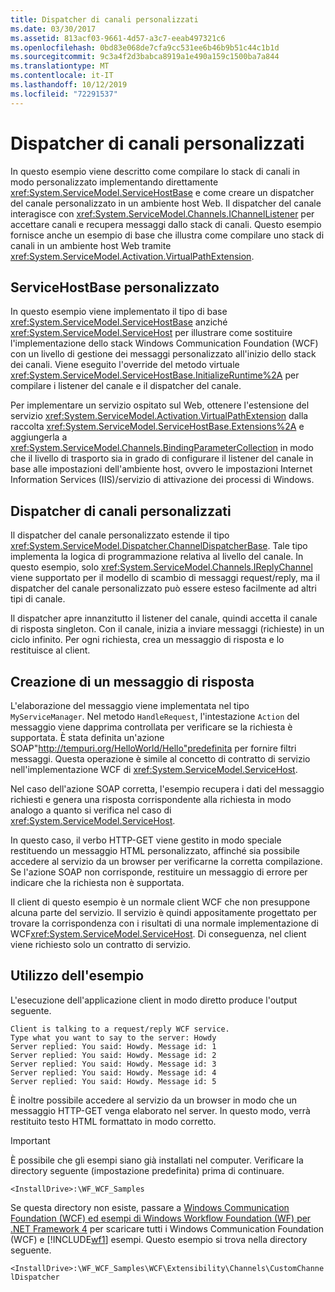 ```yaml
---
title: Dispatcher di canali personalizzati
ms.date: 03/30/2017
ms.assetid: 813acf03-9661-4d57-a3c7-eeab497321c6
ms.openlocfilehash: 0bd83e068de7cfa9cc531ee6b46b9b51c44c1b1d
ms.sourcegitcommit: 9c3a4f2d3babca8919a1e490a159c1500ba7a844
ms.translationtype: MT
ms.contentlocale: it-IT
ms.lasthandoff: 10/12/2019
ms.locfileid: "72291537"
---
```

# <a name="custom-channel-dispatcher"></a>Dispatcher di canali personalizzati
In questo esempio viene descritto come compilare lo stack di canali in modo personalizzato implementando direttamente <xref:System.ServiceModel.ServiceHostBase> e come creare un dispatcher del canale personalizzato in un ambiente host Web. Il dispatcher del canale interagisce con <xref:System.ServiceModel.Channels.IChannelListener> per accettare canali e recupera messaggi dallo stack di canali. Questo esempio fornisce anche un esempio di base che illustra come compilare uno stack di canali in un ambiente host Web tramite <xref:System.ServiceModel.Activation.VirtualPathExtension>.  
  
## <a name="custom-servicehostbase"></a>ServiceHostBase personalizzato  
 In questo esempio viene implementato il tipo di base <xref:System.ServiceModel.ServiceHostBase> anziché <xref:System.ServiceModel.ServiceHost> per illustrare come sostituire l'implementazione dello stack Windows Communication Foundation (WCF) con un livello di gestione dei messaggi personalizzato all'inizio dello stack dei canali. Viene eseguito l'override del metodo virtuale <xref:System.ServiceModel.ServiceHostBase.InitializeRuntime%2A> per compilare i listener del canale e il dispatcher del canale.  
  
 Per implementare un servizio ospitato sul Web, ottenere l'estensione del servizio <xref:System.ServiceModel.Activation.VirtualPathExtension> dalla raccolta <xref:System.ServiceModel.ServiceHostBase.Extensions%2A> e aggiungerla a <xref:System.ServiceModel.Channels.BindingParameterCollection> in modo che il livello di trasporto sia in grado di configurare il listener del canale in base alle impostazioni dell'ambiente host, ovvero le impostazioni Internet Information Services (IIS)/servizio di attivazione dei processi di Windows.  
  
## <a name="custom-channel-dispatcher"></a>Dispatcher di canali personalizzati  
 Il dispatcher del canale personalizzato estende il tipo <xref:System.ServiceModel.Dispatcher.ChannelDispatcherBase>. Tale tipo implementa la logica di programmazione relativa al livello del canale. In questo esempio, solo <xref:System.ServiceModel.Channels.IReplyChannel> viene supportato per il modello di scambio di messaggi request/reply, ma il dispatcher del canale personalizzato può essere esteso facilmente ad altri tipi di canale.  
  
 Il dispatcher apre innanzitutto il listener del canale, quindi accetta il canale di risposta singleton. Con il canale, inizia a inviare messaggi (richieste) in un ciclo infinito. Per ogni richiesta, crea un messaggio di risposta e lo restituisce al client.  
  
## <a name="creating-a-response-message"></a>Creazione di un messaggio di risposta  
 L'elaborazione del messaggio viene implementata nel tipo `MyServiceManager`. Nel metodo `HandleRequest`, l'intestazione `Action` del messaggio viene dapprima controllata per verificare se la richiesta è supportata. È stata definita un'azione SOAP"http://tempuri.org/HelloWorld/Hello"predefinita per fornire filtri messaggi. Questa operazione è simile al concetto di contratto di servizio nell'implementazione WCF di <xref:System.ServiceModel.ServiceHost>.  
  
 Nel caso dell'azione SOAP corretta, l'esempio recupera i dati del messaggio richiesti e genera una risposta corrispondente alla richiesta in modo analogo a quanto si verifica nel caso di <xref:System.ServiceModel.ServiceHost>.  
  
 In questo caso, il verbo HTTP-GET viene gestito in modo speciale restituendo un messaggio HTML personalizzato, affinché sia possibile accedere al servizio da un browser per verificarne la corretta compilazione. Se l'azione SOAP non corrisponde, restituire un messaggio di errore per indicare che la richiesta non è supportata.  
  
 Il client di questo esempio è un normale client WCF che non presuppone alcuna parte del servizio. Il servizio è quindi appositamente progettato per trovare la corrispondenza con i risultati di una normale implementazione di WCF<xref:System.ServiceModel.ServiceHost>. Di conseguenza, nel client viene richiesto solo un contratto di servizio.  
  
## <a name="using-the-sample"></a>Utilizzo dell'esempio  
 L'esecuzione dell'applicazione client in modo diretto produce l'output seguente.  
  
```output  
Client is talking to a request/reply WCF service.   
Type what you want to say to the server: Howdy  
Server replied: You said: Howdy. Message id: 1  
Server replied: You said: Howdy. Message id: 2  
Server replied: You said: Howdy. Message id: 3  
Server replied: You said: Howdy. Message id: 4  
Server replied: You said: Howdy. Message id: 5  
```  
  
 È inoltre possibile accedere al servizio da un browser in modo che un messaggio HTTP-GET venga elaborato nel server. In questo modo, verrà restituito testo HTML formattato in modo corretto.  
  
> [!IMPORTANT]
> È possibile che gli esempi siano già installati nel computer. Verificare la directory seguente (impostazione predefinita) prima di continuare.  
>   
> `<InstallDrive>:\WF_WCF_Samples`  
>   
> Se questa directory non esiste, passare a [Windows Communication Foundation (WCF) ed esempi di Windows Workflow Foundation (WF) per .NET Framework 4](https://go.microsoft.com/fwlink/?LinkId=150780) per scaricare tutti i Windows Communication Foundation (WCF) e [!INCLUDE[wf1](../../../../includes/wf1-md.md)] esempi. Questo esempio si trova nella directory seguente.  
>   
> `<InstallDrive>:\WF_WCF_Samples\WCF\Extensibility\Channels\CustomChannelDispatcher`
